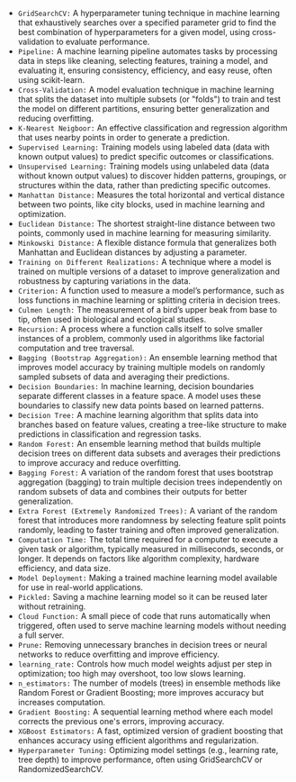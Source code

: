 - ```GridSearchCV:``` A hyperparameter tuning technique in machine learning that exhaustively searches over a specified parameter grid to find the best combination of hyperparameters for a given model, using cross-validation to evaluate performance.
- ```Pipeline:``` A machine learning pipeline automates tasks by processing data in steps like cleaning, selecting features, training a model, and evaluating it, ensuring consistency, efficiency, and easy reuse, often using scikit-learn.
- ```Cross-Validation:``` A model evaluation technique in machine learning that splits the dataset into multiple subsets (or "folds") to train and test the model on different partitions, ensuring better generalization and reducing overfitting.
- ```K-Nearest Neigboor:``` An effective classification and regression algorithm that uses nearby points in order to generate a prediction.
- ```Supervised Learning:``` Training models using labeled data (data with known output values) to predict specific outcomes or classifications.
- ```Unsupervised Learning:``` Training models using unlabeled data (data without known output values) to discover hidden patterns, groupings, or structures within the data, rather than predicting specific outcomes.
- ```Manhattan Distance:``` Measures the total horizontal and vertical distance between two points, like city blocks, used in machine learning and optimization.  
- ```Euclidean Distance:``` The shortest straight-line distance between two points, commonly used in machine learning for measuring similarity.  
- ```Minkowski Distance:``` A flexible distance formula that generalizes both Manhattan and Euclidean distances by adjusting a parameter.
- ```Training on Different Realizations:``` A technique where a model is trained on multiple versions of a dataset to improve generalization and robustness by capturing variations in the data.  
- ```Criterion:``` A function used to measure a model’s performance, such as loss functions in machine learning or splitting criteria in decision trees.  
- ```Culmen Length:``` The measurement of a bird’s upper beak from base to tip, often used in biological and ecological studies.  
- ```Recursion:``` A process where a function calls itself to solve smaller instances of a problem, commonly used in algorithms like factorial computation and tree traversal.  
- ```Bagging (Bootstrap Aggregation):``` An ensemble learning method that improves model accuracy by training multiple models on randomly sampled subsets of data and averaging their predictions.
- ```Decision Boundaries:``` In machine learning, decision boundaries separate different classes in a feature space. A model uses these boundaries to classify new data points based on learned patterns.
- ```Decision Tree:``` A machine learning algorithm that splits data into branches based on feature values, creating a tree-like structure to make predictions in classification and regression tasks.  
- ```Random Forest:``` An ensemble learning method that builds multiple decision trees on different data subsets and averages their predictions to improve accuracy and reduce overfitting.  
- ```Bagging Forest:``` A variation of the random forest that uses bootstrap aggregation (bagging) to train multiple decision trees independently on random subsets of data and combines their outputs for better generalization.  
- ```Extra Forest (Extremely Randomized Trees):``` A variant of the random forest that introduces more randomness by selecting feature split points randomly, leading to faster training and often improved generalization.
- ```Computation Time:``` The total time required for a computer to execute a given task or algorithm, typically measured in milliseconds, seconds, or longer. It depends on factors like algorithm complexity, hardware efficiency, and data size.
- ```Model Deployment:``` Making a trained machine learning model available for use in real-world applications.  
- ```Pickled:``` Saving a machine learning model so it can be reused later without retraining.  
- ```Cloud Function:``` A small piece of code that runs automatically when triggered, often used to serve machine learning models without needing a full server.
- ```Prune:``` Removing unnecessary branches in decision trees or neural networks to reduce overfitting and improve efficiency.  
- ```learning_rate:``` Controls how much model weights adjust per step in optimization; too high may overshoot, too low slows learning.  
- ```n_estimators:``` The number of models (trees) in ensemble methods like Random Forest or Gradient Boosting; more improves accuracy but increases computation.  
- ```Gradient Boosting:``` A sequential learning method where each model corrects the previous one's errors, improving accuracy.  
- ```XGBoost Estimators:``` A fast, optimized version of gradient boosting that enhances accuracy using efficient algorithms and regularization.  
- ```Hyperparameter Tuning:``` Optimizing model settings (e.g., learning rate, tree depth) to improve performance, often using GridSearchCV or RandomizedSearchCV.
